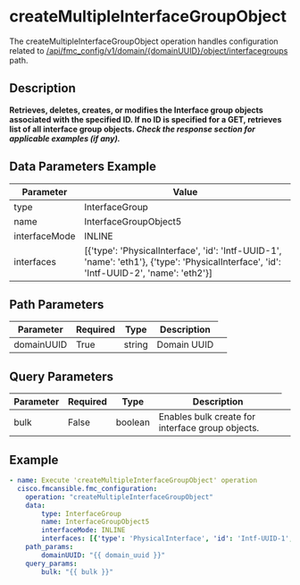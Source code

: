 # createMultipleInterfaceGroupObject

The createMultipleInterfaceGroupObject operation handles configuration related to [/api/fmc_config/v1/domain/{domainUUID}/object/interfacegroups](/paths//api/fmc_config/v1/domain/{domain_uuid}/object/interfacegroups.md) path.&nbsp;
## Description
**Retrieves, deletes, creates, or modifies the Interface group objects associated with the specified ID. If no ID is specified for a GET, retrieves list of all interface group objects. _Check the response section for applicable examples (if any)._**

## Data Parameters Example
| Parameter | Value |
| --------- | -------- |
| type | InterfaceGroup |
| name | InterfaceGroupObject5 |
| interfaceMode | INLINE |
| interfaces | [{'type': 'PhysicalInterface', 'id': 'Intf-UUID-1', 'name': 'eth1'}, {'type': 'PhysicalInterface', 'id': 'Intf-UUID-2', 'name': 'eth2'}] |

## Path Parameters
| Parameter | Required | Type | Description |
| --------- | -------- | ---- | ----------- |
| domainUUID | True | string <td colspan=3> Domain UUID |

## Query Parameters
| Parameter | Required | Type | Description |
| --------- | -------- | ---- | ----------- |
| bulk | False | boolean <td colspan=3> Enables bulk create for interface group objects. |

## Example
```yaml
- name: Execute 'createMultipleInterfaceGroupObject' operation
  cisco.fmcansible.fmc_configuration:
    operation: "createMultipleInterfaceGroupObject"
    data:
        type: InterfaceGroup
        name: InterfaceGroupObject5
        interfaceMode: INLINE
        interfaces: [{'type': 'PhysicalInterface', 'id': 'Intf-UUID-1', 'name': 'eth1'}, {'type': 'PhysicalInterface', 'id': 'Intf-UUID-2', 'name': 'eth2'}]
    path_params:
        domainUUID: "{{ domain_uuid }}"
    query_params:
        bulk: "{{ bulk }}"

```